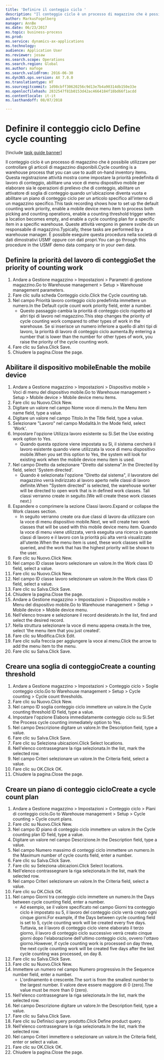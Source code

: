 ```yaml
--- 
title: 'Definire il conteggio ciclo '
description: "Il conteggio ciclo è un processo di magazzino che è possibile utilizzare per controllare gli articoli di magazzino disponibili."
author: MarkusFogelberg
manager: AnnBe
ms.date: 06/23/2017
ms.topic: business-process
ms.prod: 
ms.service: dynamics-ax-applications
ms.technology: 
audience: Application User
ms.reviewer: josaw
ms.search.scope: Operations
ms.search.region: Global
ms.author: mafoge
ms.search.validFrom: 2016-06-30
ms.dyn365.ops.version: AX 7.0.0
ms.translationtype: HT
ms.sourcegitcommit: 1d98cbff30620256c9d13e7b4a90314db150e33e
ms.openlocfilehash: 2832547f81b0153d42ac4664184f18bd66f1acdd
ms.contentlocale: it-it
ms.lasthandoff: 08/07/2018

---
```

# <a name="define-cycle-counting"></a><span data-ttu-id="93760-103">Definire il conteggio ciclo </span><span class="sxs-lookup"><span data-stu-id="93760-103">Define cycle counting</span></span> 

[!include [task guide banner](../../includes/task-guide-banner.md)]

<span data-ttu-id="93760-104">Il conteggio ciclo è un processo di magazzino che è possibile utilizzare per controllare gli articoli di magazzino disponibili.</span><span class="sxs-lookup"><span data-stu-id="93760-104">Cycle counting is a warehouse process that you can use to audit on-hand inventory items.</span></span> <span data-ttu-id="93760-105">Questa registrazione attività mostra come impostare la priorità predefinita di lavoro di conteggio, abilitare una voce di menu dispositivo mobile per elaborare sia le operazioni di prelievo che di conteggio, abilitare un attivatore di soglia di conteggio quando un'ubicazione diventa vuota e abilitare un piano di conteggio ciclo per un articolo specifico all'interno di un magazzino specifico.</span><span class="sxs-lookup"><span data-stu-id="93760-105">This task recording shows how to set up the default counting work priority, enable a mobile device menu item to process both picking and counting operations, enable a counting threshold trigger when a location becomes empty, and enable a cycle counting plan for a specific item in a specific warehouse.</span></span> <span data-ttu-id="93760-106">Queste attività vengono in genere svolte da un responsabile di magazzino.</span><span class="sxs-lookup"><span data-stu-id="93760-106">Typically, these tasks are performed by a warehouse manager.</span></span> <span data-ttu-id="93760-107">È possibile eseguire questa procedura nella società di dati dimostrativi USMF oppure con dati propri.</span><span class="sxs-lookup"><span data-stu-id="93760-107">You can go through this procedure in the USMF demo data company or in your own data.</span></span>


## <a name="set-the-priority-of-counting-work"></a><span data-ttu-id="93760-108">Definire la priorità del lavoro di conteggio</span><span class="sxs-lookup"><span data-stu-id="93760-108">Set the priority of counting work</span></span>
1. <span data-ttu-id="93760-109">Andare a Gestione magazzino > Impostazioni > Parametri di gestione magazzino.</span><span class="sxs-lookup"><span data-stu-id="93760-109">Go to Warehouse management > Setup > Warehouse management parameters.</span></span>
2. <span data-ttu-id="93760-110">Fare clic sulla scheda Conteggio ciclo.</span><span class="sxs-lookup"><span data-stu-id="93760-110">Click the Cycle counting tab.</span></span>
3. <span data-ttu-id="93760-111">Nel campo Priorità lavoro conteggio ciclo predefinita immettere un numero.</span><span class="sxs-lookup"><span data-stu-id="93760-111">In the Default cycle count work priority field, enter a number.</span></span>
    * <span data-ttu-id="93760-112">Questo passaggio cambia la priorità di conteggio ciclo rispetto ad altri tipi di lavoro nel magazzino.</span><span class="sxs-lookup"><span data-stu-id="93760-112">This step changes the priority of cycle counting work compared to other types of work in the warehouse.</span></span> <span data-ttu-id="93760-113">Se si inserisce un numero inferiore a quello di altri tipi di lavoro, la priorità di lavoro di conteggio ciclo aumenta.</span><span class="sxs-lookup"><span data-stu-id="93760-113">By entering a number that is lower than the number for other types of work, you raise the priority of the cycle counting work.</span></span>  
4. <span data-ttu-id="93760-114">Fare clic su Salva.</span><span class="sxs-lookup"><span data-stu-id="93760-114">Click Save.</span></span>
5. <span data-ttu-id="93760-115">Chiudere la pagina.</span><span class="sxs-lookup"><span data-stu-id="93760-115">Close the page.</span></span>

## <a name="enable-the-mobile-device"></a><span data-ttu-id="93760-116">Abilitare il dispositivo mobile</span><span class="sxs-lookup"><span data-stu-id="93760-116">Enable the mobile device</span></span>
1. <span data-ttu-id="93760-117">Andare a Gestione magazzino > Impostazioni > Dispositivo mobile > Voci di menu del dispositivo mobile.</span><span class="sxs-lookup"><span data-stu-id="93760-117">Go to Warehouse management > Setup > Mobile device > Mobile device menu items.</span></span>
2. <span data-ttu-id="93760-118">Fare clic su Nuovo.</span><span class="sxs-lookup"><span data-stu-id="93760-118">Click New.</span></span>
3. <span data-ttu-id="93760-119">Digitare un valore nel campo Nome voce di menu.</span><span class="sxs-lookup"><span data-stu-id="93760-119">In the Menu item name field, type a value.</span></span>
4. <span data-ttu-id="93760-120">Digitare un valore nel campo Titolo.</span><span class="sxs-lookup"><span data-stu-id="93760-120">In the Title field, type a value.</span></span>
5. <span data-ttu-id="93760-121">Selezionare "Lavoro" nel campo Modalità.</span><span class="sxs-lookup"><span data-stu-id="93760-121">In the Mode field, select 'Work'.</span></span>
6. <span data-ttu-id="93760-122">Impostare l'opzione Utilizza lavoro esistente su Sì.</span><span class="sxs-lookup"><span data-stu-id="93760-122">Set the Use existing work option to Yes.</span></span>
    * <span data-ttu-id="93760-123">Quando questa opzione viene impostata su Sì, il sistema cercherà il lavoro esistente quando viene utilizzata la voce di menu dispositivo mobile.</span><span class="sxs-lookup"><span data-stu-id="93760-123">When you set this option to Yes, the system will look for existing work when the mobile device menu item is used.</span></span>  
7. <span data-ttu-id="93760-124">Nel campo Diretto da selezionare "Diretto dal sistema".</span><span class="sxs-lookup"><span data-stu-id="93760-124">In the Directed by field, select 'System directed'.</span></span>
    * <span data-ttu-id="93760-125">Quando è selezionata l'opzione "Diretto dal sistema", il lavoratore del magazzino verrà indirizzato al lavoro aperto nelle classi di lavoro definite.</span><span class="sxs-lookup"><span data-stu-id="93760-125">When "System directed" is selected, the warehouse worker will be directed to open work that is in defined work classes.</span></span> <span data-ttu-id="93760-126">Tali classi verranno create in seguito.</span><span class="sxs-lookup"><span data-stu-id="93760-126">(We will create these work classes next.)</span></span>  
8. <span data-ttu-id="93760-127">Espandere o comprimere la sezione Classi lavoro.</span><span class="sxs-lookup"><span data-stu-id="93760-127">Expand or collapse the Work classes section.</span></span>
    * <span data-ttu-id="93760-128">In seguito verranno create ora due classi di lavoro da utilizzare con la voce di menu dispositivo mobile.</span><span class="sxs-lookup"><span data-stu-id="93760-128">Next, we will create two work classes that will be used with this mobile device menu item.</span></span> <span data-ttu-id="93760-129">Quando la voce di menu viene utilizzata, verrà eseguita una ricerca in queste classi di lavoro e il lavoro con la priorità più alta verrà visualizzato all'utente.</span><span class="sxs-lookup"><span data-stu-id="93760-129">When the menu item is used, these work classes will be queried, and the work that has the highest priority will be shown to the user.</span></span>  
9. <span data-ttu-id="93760-130">Fare clic su Nuovo.</span><span class="sxs-lookup"><span data-stu-id="93760-130">Click New.</span></span>
10. <span data-ttu-id="93760-131">Nel campo ID classe lavoro selezionare un valore.</span><span class="sxs-lookup"><span data-stu-id="93760-131">In the Work class ID field, select a value.</span></span>
11. <span data-ttu-id="93760-132">Fare clic su Nuovo.</span><span class="sxs-lookup"><span data-stu-id="93760-132">Click New.</span></span>
12. <span data-ttu-id="93760-133">Nel campo ID classe lavoro selezionare un valore.</span><span class="sxs-lookup"><span data-stu-id="93760-133">In the Work class ID field, select a value.</span></span>
13. <span data-ttu-id="93760-134">Fare clic su Salva.</span><span class="sxs-lookup"><span data-stu-id="93760-134">Click Save.</span></span>
14. <span data-ttu-id="93760-135">Chiudere la pagina.</span><span class="sxs-lookup"><span data-stu-id="93760-135">Close the page.</span></span>
15. <span data-ttu-id="93760-136">Andare a Gestione magazzino > Impostazioni > Dispositivo mobile > Menu del dispositivo mobile.</span><span class="sxs-lookup"><span data-stu-id="93760-136">Go to Warehouse management > Setup > Mobile device > Mobile device menu.</span></span>
16. <span data-ttu-id="93760-137">Nell'elenco trovare e selezionare il record desiderato.</span><span class="sxs-lookup"><span data-stu-id="93760-137">In the list, find and select the desired record.</span></span>
17. <span data-ttu-id="93760-138">Nella struttura selezionare la voce di menu appena creata.</span><span class="sxs-lookup"><span data-stu-id="93760-138">In the tree, select 'the menu item that you just created'.</span></span>
18. <span data-ttu-id="93760-139">Fare clic su Modifica.</span><span class="sxs-lookup"><span data-stu-id="93760-139">Click Edit.</span></span>
19. <span data-ttu-id="93760-140">Fare clic sulla freccia per aggiungere la voce al menu.</span><span class="sxs-lookup"><span data-stu-id="93760-140">Click the arrow to add the menu item to the menu.</span></span>
20. <span data-ttu-id="93760-141">Fare clic su Salva.</span><span class="sxs-lookup"><span data-stu-id="93760-141">Click Save.</span></span>

## <a name="create-a-counting-threshold"></a><span data-ttu-id="93760-142">Creare una soglia di conteggio</span><span class="sxs-lookup"><span data-stu-id="93760-142">Create a counting threshold</span></span>
1. <span data-ttu-id="93760-143">Andare a Gestione magazzino > Impostazioni > Conteggio ciclo > Soglie conteggio ciclo.</span><span class="sxs-lookup"><span data-stu-id="93760-143">Go to Warehouse management > Setup > Cycle counting > Cycle count thresholds.</span></span>
2. <span data-ttu-id="93760-144">Fare clic su Nuovo.</span><span class="sxs-lookup"><span data-stu-id="93760-144">Click New.</span></span>
3. <span data-ttu-id="93760-145">Nel campo ID soglia conteggio ciclo immettere un valore.</span><span class="sxs-lookup"><span data-stu-id="93760-145">In the Cycle counting threshold ID field, type a value.</span></span>
4. <span data-ttu-id="93760-146">Impostare l'opzione Elabora immediatamente conteggio ciclo su Sì.</span><span class="sxs-lookup"><span data-stu-id="93760-146">Set the Process cycle counting immediately option to Yes.</span></span>
5. <span data-ttu-id="93760-147">Nel campo Descrizione digitare un valore.</span><span class="sxs-lookup"><span data-stu-id="93760-147">In the Description field, type a value.</span></span>
6. <span data-ttu-id="93760-148">Fare clic su Salva.</span><span class="sxs-lookup"><span data-stu-id="93760-148">Click Save.</span></span>
7. <span data-ttu-id="93760-149">Fare clic su Seleziona ubicazioni.</span><span class="sxs-lookup"><span data-stu-id="93760-149">Click Select locations.</span></span>
8. <span data-ttu-id="93760-150">Nell'elenco contrassegnare la riga selezionata.</span><span class="sxs-lookup"><span data-stu-id="93760-150">In the list, mark the selected row.</span></span>
9. <span data-ttu-id="93760-151">Nel campo Criteri selezionare un valore.</span><span class="sxs-lookup"><span data-stu-id="93760-151">In the Criteria field, select a value.</span></span>
10. <span data-ttu-id="93760-152">Fare clic su OK.</span><span class="sxs-lookup"><span data-stu-id="93760-152">Click OK.</span></span>
11. <span data-ttu-id="93760-153">Chiudere la pagina.</span><span class="sxs-lookup"><span data-stu-id="93760-153">Close the page.</span></span>

## <a name="create-a-cycle-count-plan"></a><span data-ttu-id="93760-154">Creare un piano di conteggio ciclo</span><span class="sxs-lookup"><span data-stu-id="93760-154">Create a cycle count plan</span></span>
1. <span data-ttu-id="93760-155">Andare a Gestione magazzino > Impostazioni > Conteggio ciclo > Piani di conteggio ciclo.</span><span class="sxs-lookup"><span data-stu-id="93760-155">Go to Warehouse management > Setup > Cycle counting > Cycle count plans.</span></span>
2. <span data-ttu-id="93760-156">Fare clic su Nuovo.</span><span class="sxs-lookup"><span data-stu-id="93760-156">Click New.</span></span>
3. <span data-ttu-id="93760-157">Nel campo ID piano di conteggio ciclo immettere un valore.</span><span class="sxs-lookup"><span data-stu-id="93760-157">In the Cycle counting plan ID field, type a value.</span></span>
4. <span data-ttu-id="93760-158">Digitare un valore nel campo Descrizione.</span><span class="sxs-lookup"><span data-stu-id="93760-158">In the Description field, type a value.</span></span>
5. <span data-ttu-id="93760-159">Nel campo Numero massimo di conteggi ciclo immettere un numero.</span><span class="sxs-lookup"><span data-stu-id="93760-159">In the Maximum number of cycle counts field, enter a number.</span></span>
6. <span data-ttu-id="93760-160">Fare clic su Salva.</span><span class="sxs-lookup"><span data-stu-id="93760-160">Click Save.</span></span>
7. <span data-ttu-id="93760-161">Fare clic su Seleziona ubicazioni.</span><span class="sxs-lookup"><span data-stu-id="93760-161">Click Select locations.</span></span>
8. <span data-ttu-id="93760-162">Nell'elenco contrassegnare la riga selezionata.</span><span class="sxs-lookup"><span data-stu-id="93760-162">In the list, mark the selected row.</span></span>
9. <span data-ttu-id="93760-163">Nel campo Criteri selezionare un valore.</span><span class="sxs-lookup"><span data-stu-id="93760-163">In the Criteria field, select a value.</span></span>
10. <span data-ttu-id="93760-164">Fare clic su OK.</span><span class="sxs-lookup"><span data-stu-id="93760-164">Click OK.</span></span>
11. <span data-ttu-id="93760-165">Nel campo Giorni tra conteggio ciclo immettere un numero.</span><span class="sxs-lookup"><span data-stu-id="93760-165">In the Days between cycle counting field, enter a number.</span></span>
    * <span data-ttu-id="93760-166">Ad esempio, se il valore specificato nel campo Giorni tra conteggio ciclo è impostato su 5, il lavoro del conteggio ciclo verrà creato ogni cinque giorni.</span><span class="sxs-lookup"><span data-stu-id="93760-166">For example, if the Days between cycle counting field is set to 5, cycle counting work will be created every five days.</span></span> <span data-ttu-id="93760-167">Tuttavia, se il lavoro di conteggio ciclo viene elaborato il terzo giorno, il lavoro di conteggio ciclo successivo verrà creato cinque giorni dopo l'elaborazione dell'ultimo conteggio ciclo, ovvero l'ottavo giorno.</span><span class="sxs-lookup"><span data-stu-id="93760-167">However, if cycle counting work is processed on day three, the next cycle counting work will be created five days after the last cycle counting was processed, on day 8.</span></span>  
12. <span data-ttu-id="93760-168">Fare clic su Salva.</span><span class="sxs-lookup"><span data-stu-id="93760-168">Click Save.</span></span>
13. <span data-ttu-id="93760-169">Fare clic su Nuovo.</span><span class="sxs-lookup"><span data-stu-id="93760-169">Click New.</span></span>
14. <span data-ttu-id="93760-170">Immettere un numero nel campo Numero progressivo.</span><span class="sxs-lookup"><span data-stu-id="93760-170">In the Sequence number field, enter a number.</span></span>
    * <span data-ttu-id="93760-171">L'ordinamento è crescente.</span><span class="sxs-lookup"><span data-stu-id="93760-171">The sort is from the smallest number to the largest number.</span></span> <span data-ttu-id="93760-172">Il valore deve essere maggiore di 0 (zero).</span><span class="sxs-lookup"><span data-stu-id="93760-172">The value must be more than 0 (zero).</span></span>  
15. <span data-ttu-id="93760-173">Nell'elenco contrassegnare la riga selezionata.</span><span class="sxs-lookup"><span data-stu-id="93760-173">In the list, mark the selected row.</span></span>
16. <span data-ttu-id="93760-174">Nel campo Descrizione digitare un valore.</span><span class="sxs-lookup"><span data-stu-id="93760-174">In the Description field, type a value.</span></span>
17. <span data-ttu-id="93760-175">Fare clic su Salva.</span><span class="sxs-lookup"><span data-stu-id="93760-175">Click Save.</span></span>
18. <span data-ttu-id="93760-176">Fare clic su Definisci query prodotto.</span><span class="sxs-lookup"><span data-stu-id="93760-176">Click Define product query.</span></span>
19. <span data-ttu-id="93760-177">Nell'elenco contrassegnare la riga selezionata.</span><span class="sxs-lookup"><span data-stu-id="93760-177">In the list, mark the selected row.</span></span>
20. <span data-ttu-id="93760-178">Nel campo Criteri immettere o selezionare un valore.</span><span class="sxs-lookup"><span data-stu-id="93760-178">In the Criteria field, enter or select a value.</span></span>
21. <span data-ttu-id="93760-179">Fare clic su OK.</span><span class="sxs-lookup"><span data-stu-id="93760-179">Click OK.</span></span>
22. <span data-ttu-id="93760-180">Chiudere la pagina.</span><span class="sxs-lookup"><span data-stu-id="93760-180">Close the page.</span></span>


